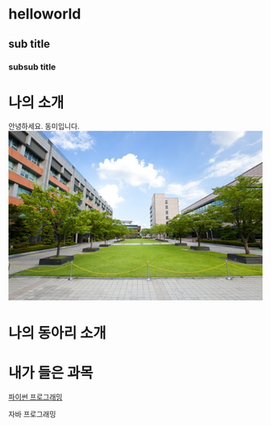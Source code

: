 # helloworld
## sub title
### subsub title

# 나의 소개
안녕하세요. 동미입니다.
<img src = "123.jpg">

# 나의 동아리 소개

# 내가 들은 과목
[파이썬 프로그래밍](https://www.python.org)

자바 프로그래밍
